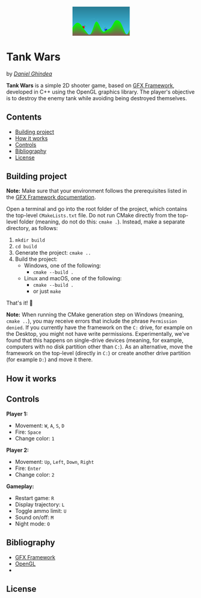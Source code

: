 <img style="display: block;
    margin-left: auto;
    margin-right: auto;
    width: 30%;"
    src="./docs/demo.png"
    alt="https://github.com/Ghindea/QR_code_beta">
</img>

# **Tank Wars**
by _[Daniel Ghindea](https://www.github.com/Ghindea)_

**Tank Wars** is a simple 2D shooter game, based on [GFX Framework](docs/README.md), developed in C++ using the OpenGL graphics library. The player's objective is to destroy the enemy tank while avoiding being destroyed themselves.

## Contents
- [Building project](#building-project)
- [How it works](#how-it-works)
- [Controls](#controls)
- [Bibliography](#bibliography)
- [License](#license)

## Building project

**Note:** Make sure that your environment follows the prerequisites listed in the [GFX Framework documentation](docs/README.md/#white_check_mark-prerequisites).

Open a terminal and go into the root folder of the project, which contains the top-level `CMakeLists.txt` file.
Do not run CMake directly from the top-level folder (meaning, do not do this: `cmake .`). Instead, make a separate directory, as follows:

1.  `mkdir build`
2.  `cd build`
3.  Generate the project:
    `cmake ..`
4.  Build the project:
    -   Windows, one of the following:
        -   `cmake --build .`
    -   Linux and macOS, one of the following:
        -   `cmake --build .`
        -   or just `make`

That's it! :tada:

**Note:** When running the CMake generation step on Windows (meaning, `cmake ..`), you may receive errors that include the phrase `Permission denied`. If you currently have the framework on the `C:` drive, for example on the Desktop, you might not have write permissions. Experimentally, we've found that this happens on single-drive devices (meaning, for example, computers with no disk partition other than `C:`). As an alternative, move the framework on the top-level (directly in `C:`) or create another drive partition (for example `D:`) and move it there.



## How it works

## Controls
**Player 1:**
- Movement: `W`, `A`, `S`, `D`
- Fire: `Space`
- Change color: `1`

**Player 2:**
- Movement: `Up`, `Left`, `Down`, `Right`
- Fire: `Enter`
- Change color: `2`

**Gameplay:**
- Restart game: `R`
- Display trajectory: `L`
- Toggle ammo limit: `U`
- Sound on/off: `M`
- Night mode: `O`

## Bibliography

- [GFX Framework](docs/README.md)
- [OpenGL](https://www.opengl.org/)
- 

## License




   